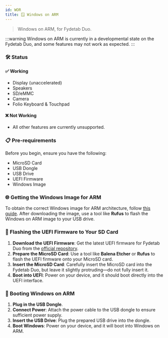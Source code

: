 ```yaml
---
id: WOR
title: 🪟 Windows on ARM
---
```


> Windows on ARM, for Fydetab Duo.

:::warning
Windows on ARM is currently in a developmental state on the Fydetab Duo, and some features may not work as expected.
:::

### 🛠️ Status

#### ✅ Working
- Display (unaccelerated)
- Speakers
- SD/eMMC
- Camera
- Folio Keyboard & Touchpad

#### ❌ Not Working
- All other features are currently unsupported.

### 📋 Pre-requirements
Before you begin, ensure you have the following:
- MicroSD Card
- USB Dongle
- USB Drive
- UEFI Firmware
- Windows Image

### 🌐 Getting the Windows Image for ARM
To obtain the correct Windows image for ARM architecture, follow [this guide](https://worproject.com/guides/getting-windows-images). After downloading the image, use a tool like **Rufus** to flash the Windows on ARM image to your USB drive.

### 💾 Flashing the UEFI Firmware to Your SD Card
1. **Download the UEFI Firmware**: Get the latest UEFI firmware for Fydetab Duo from the [official repository](https://github.com/edk2-porting/edk2-rk3588/releases).
2. **Prepare the MicroSD Card**: Use a tool like **Balena Etcher** or **Rufus** to flash the UEFI firmware onto your MicroSD card.
3. **Insert the MicroSD Card**: Carefully insert the MicroSD card into the Fydetab Duo, but leave it slightly protruding—do not fully insert it.
4. **Boot into UEFI**: Power on your device, and it should boot directly into the UEFI interface.

### 🚀 Booting Windows on ARM
1. **Plug in the USB Dongle**.
2. **Connect Power**: Attach the power cable to the USB dongle to ensure sufficient power supply.
3. **Insert the USB Drive**: Plug the prepared USB drive into the dongle.
4. **Boot Windows**: Power on your device, and it will boot into Windows on ARM.
